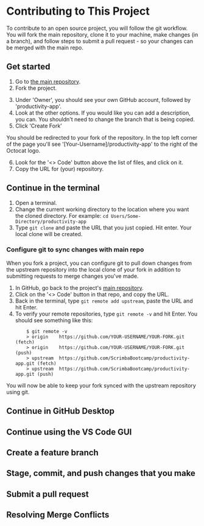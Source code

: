 # Contributing to This Project
To contribute to an open source project, you will follow the git workflow. You will fork the main repository, clone it to your machine, make changes (in a branch), and follow steps to submit a pull request - so your changes can be merged with the main repo.

## Get started
1. Go to [the main repository](https://github.com/ScrimbaBootcamp/productivity-app).
2. Fork the project.
<!-- insert screenshot here -->
3. Under 'Owner', you should see your own GitHub account, followed by 'productivity-app'.
4. Look at the other options. If you would like you can add a description, you can. You shouldn't need to change the branch that is being copied.
5. Click 'Create Fork'

You should be redirected to your fork of the repository. In the top left corner of the page you'll see '[Your-Username]/productivity-app' to the right of the Octocat logo. 

6. Look for the '<> Code' button above the list of files, and click on it. 
7. Copy the URL for (your) repository.

## Continue in the terminal
1. Open a terminal. 
2. Change the current working directory to the location where you want the cloned directory. 
For example: `cd Users/Some-Directory/productivity-app`
3. Type `git clone` and paste the URL that you just copied. Hit enter. Your local clone will be created.

### Configure git to sync changes with main repo
When you fork a project, you can configure git to pull down changes from the upstream repository into the local clone of your fork in addition to submitting requests to merge changes you've made.

1. In GitHub, go back to the project's [main repository](https://github.com/ScrimbaBootcamp/productivity-app).
2. Click on the '<> Code' button in that repo, and copy the URL.
3. Back in the terminal, type `git remote add upstream`, paste the URL and hit Enter.
4. To verify your remote repositories, type `git remote -v` and hit Enter. You should see something like this:
    ```
        $ git remote -v
        > origin    https://github.com/YOUR-USERNAME/YOUR-FORK.git (fetch)
        > origin    https://github.com/YOUR-USERNAME/YOUR-FORK.git (push)
        > upstream  https://github.com/ScrimbaBootcamp/productivity-app.git (fetch)
        > upstream  https://github.com/ScrimbaBootcamp/productivity-app.git (push)
    ```

You will now be able to keep your fork synced with the upstream repository using git.

<!-- Add steps for [syncing a fork](https://docs.github.com/en/pull-requests/collaborating-with-pull-requests/working-with-forks/syncing-a-fork) -->

## Continue in GitHub Desktop

<!-- Add steps for cloning a project and adding an upstream repository -->

## Continue using the VS Code GUI

<!-- Add steps for cloning a project and adding an upstream repository -->

## Create a feature branch

<!-- using git in the terminal -->

## Stage, commit, and push changes that you make

<!-- using git in the terminal -->

## Submit a pull request
<!-- GitHub -->

## Resolving Merge Conflicts